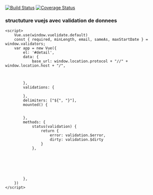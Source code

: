 [![Build Status](https://app.travis-ci.com/guindosaros/pharmaapi.svg?branch=master)](https://app.travis-ci.com/guindosaros/pharmaapi)   [![Coverage Status](https://coveralls.io/repos/github/guindosaros/pharmaapi/badge.svg?branch=master)](https://coveralls.io/github/guindosaros/pharmaapi?branch=master)


### structuture vuejs avec validation de donnees
```
<script>
    Vue.use(window.vuelidate.default)
    const { required, minLength, email, sameAs, maxStartDate } = window.validators;
    var app = new Vue({
        el: '#detail',
        data: {
            base_url: window.location.protocol + "//" + window.location.host + "/",
            
            

        },
        validations: {
            
        },
        delimiters: ["${", "}"],
        mounted() {
           

        },
        methods: {
            status(validation) {
                return {
                    error: validation.$error,
                    dirty: validation.$dirty
                }
            },

            

            

            
        },
    })
</script>

```
